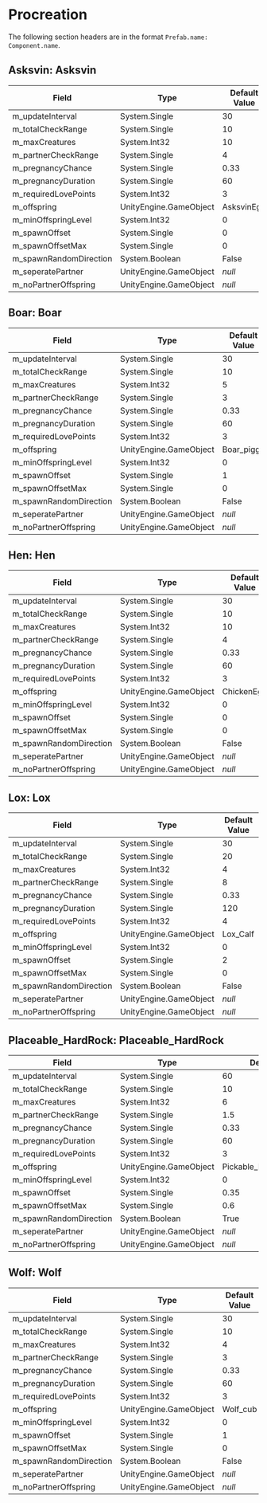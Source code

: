 # Procreation

The following section headers are in the format `Prefab.name: Component.name`.

## Asksvin: Asksvin

|Field|Type|Default Value|
|-----|----|-------------|
|m_updateInterval|System.Single|30|
|m_totalCheckRange|System.Single|10|
|m_maxCreatures|System.Int32|10|
|m_partnerCheckRange|System.Single|4|
|m_pregnancyChance|System.Single|0.33|
|m_pregnancyDuration|System.Single|60|
|m_requiredLovePoints|System.Int32|3|
|m_offspring|UnityEngine.GameObject|AsksvinEgg|
|m_minOffspringLevel|System.Int32|0|
|m_spawnOffset|System.Single|0|
|m_spawnOffsetMax|System.Single|0|
|m_spawnRandomDirection|System.Boolean|False|
|m_seperatePartner|UnityEngine.GameObject|*null*|
|m_noPartnerOffspring|UnityEngine.GameObject|*null*|

## Boar: Boar

|Field|Type|Default Value|
|-----|----|-------------|
|m_updateInterval|System.Single|30|
|m_totalCheckRange|System.Single|10|
|m_maxCreatures|System.Int32|5|
|m_partnerCheckRange|System.Single|3|
|m_pregnancyChance|System.Single|0.33|
|m_pregnancyDuration|System.Single|60|
|m_requiredLovePoints|System.Int32|3|
|m_offspring|UnityEngine.GameObject|Boar_piggy|
|m_minOffspringLevel|System.Int32|0|
|m_spawnOffset|System.Single|1|
|m_spawnOffsetMax|System.Single|0|
|m_spawnRandomDirection|System.Boolean|False|
|m_seperatePartner|UnityEngine.GameObject|*null*|
|m_noPartnerOffspring|UnityEngine.GameObject|*null*|

## Hen: Hen

|Field|Type|Default Value|
|-----|----|-------------|
|m_updateInterval|System.Single|30|
|m_totalCheckRange|System.Single|10|
|m_maxCreatures|System.Int32|10|
|m_partnerCheckRange|System.Single|4|
|m_pregnancyChance|System.Single|0.33|
|m_pregnancyDuration|System.Single|60|
|m_requiredLovePoints|System.Int32|3|
|m_offspring|UnityEngine.GameObject|ChickenEgg|
|m_minOffspringLevel|System.Int32|0|
|m_spawnOffset|System.Single|0|
|m_spawnOffsetMax|System.Single|0|
|m_spawnRandomDirection|System.Boolean|False|
|m_seperatePartner|UnityEngine.GameObject|*null*|
|m_noPartnerOffspring|UnityEngine.GameObject|*null*|

## Lox: Lox

|Field|Type|Default Value|
|-----|----|-------------|
|m_updateInterval|System.Single|30|
|m_totalCheckRange|System.Single|20|
|m_maxCreatures|System.Int32|4|
|m_partnerCheckRange|System.Single|8|
|m_pregnancyChance|System.Single|0.33|
|m_pregnancyDuration|System.Single|120|
|m_requiredLovePoints|System.Int32|4|
|m_offspring|UnityEngine.GameObject|Lox_Calf|
|m_minOffspringLevel|System.Int32|0|
|m_spawnOffset|System.Single|2|
|m_spawnOffsetMax|System.Single|0|
|m_spawnRandomDirection|System.Boolean|False|
|m_seperatePartner|UnityEngine.GameObject|*null*|
|m_noPartnerOffspring|UnityEngine.GameObject|*null*|

## Placeable_HardRock: Placeable_HardRock

|Field|Type|Default Value|
|-----|----|-------------|
|m_updateInterval|System.Single|60|
|m_totalCheckRange|System.Single|10|
|m_maxCreatures|System.Int32|6|
|m_partnerCheckRange|System.Single|1.5|
|m_pregnancyChance|System.Single|0.33|
|m_pregnancyDuration|System.Single|60|
|m_requiredLovePoints|System.Int32|3|
|m_offspring|UnityEngine.GameObject|Pickable_HardRockOffspring|
|m_minOffspringLevel|System.Int32|0|
|m_spawnOffset|System.Single|0.35|
|m_spawnOffsetMax|System.Single|0.6|
|m_spawnRandomDirection|System.Boolean|True|
|m_seperatePartner|UnityEngine.GameObject|*null*|
|m_noPartnerOffspring|UnityEngine.GameObject|*null*|

## Wolf: Wolf

|Field|Type|Default Value|
|-----|----|-------------|
|m_updateInterval|System.Single|30|
|m_totalCheckRange|System.Single|10|
|m_maxCreatures|System.Int32|4|
|m_partnerCheckRange|System.Single|3|
|m_pregnancyChance|System.Single|0.33|
|m_pregnancyDuration|System.Single|60|
|m_requiredLovePoints|System.Int32|3|
|m_offspring|UnityEngine.GameObject|Wolf_cub|
|m_minOffspringLevel|System.Int32|0|
|m_spawnOffset|System.Single|1|
|m_spawnOffsetMax|System.Single|0|
|m_spawnRandomDirection|System.Boolean|False|
|m_seperatePartner|UnityEngine.GameObject|*null*|
|m_noPartnerOffspring|UnityEngine.GameObject|*null*|

